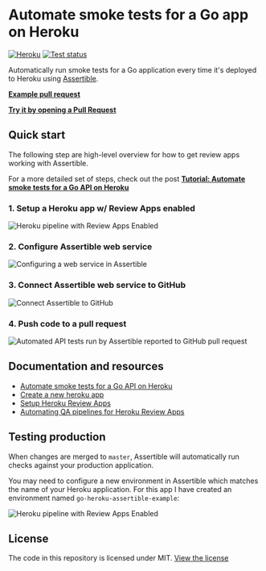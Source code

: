 # Automate smoke tests for a Go app on Heroku 

[![Heroku](https://heroku-badge.herokuapp.com/?app=go-heroku-assertible-example)](https://go-heroku-assertible-example.herokuapp.com/) [![Test status](https://assertible.com/apis/1ffc0c9d-d1e7-47c2-b4d1-62bae28791fb/status?api_token=4f7732214e77f3bcde)](https://assertible.com/dashboard#/services/1ffc0c9d-d1e7-47c2-b4d1-62bae28791fb/results)

Automatically run smoke tests for a Go application every time it's
deployed to Heroku using [Assertible](https://assertible.com).

[**Example pull request**](https://github.com/assertible/go-heroku-example/pull/5)

[**Try it by opening a Pull Request**](https://github.com/assertible/go-heroku-example/compare)


## Quick start

The following step are high-level overview for how to get review apps
working with Assertible.

For a more detailed set of steps, check out the
post
[**Tutorial: Automate smoke tests for a Go API on Heroku**](https://assertible.com/blog/automate-smoke-tests-for-a-go-api-on-heroku)


### 1. Setup a Heroku app w/ Review Apps enabled

<img
  src="https://s3-us-west-2.amazonaws.com/assertible/blog/go-heroku-dash-pipeline.png"
  alt="Heroku pipeline with Review Apps Enabled" />

### 2. Configure Assertible web service

<img
  src="https://s3-us-west-2.amazonaws.com/assertible/blog/assertible-new-service-go-heroku-example.png"
  alt="Configuring a web service in Assertible" />

### 3. Connect Assertible web service to GitHub

<img
  src="https://s3-us-west-2.amazonaws.com/assertible/blog/go-heroku-example-assertible-deployments-configuration.png"
  alt="Connect Assertible to GitHub" />

### 4. Push code to a pull request

<img
  src="https://s3-us-west-2.amazonaws.com/assertible/blog/go-heroku-assertible-successful-deployment.png"
  alt="Automated API tests run by Assertible reported to GitHub pull request" />


## Documentation and resources

- [Automate smoke tests for a Go API on Heroku](https://assertible.com/blog/automate-smoke-tests-for-a-go-api-on-heroku)
- [Create a new heroku app](https://medium.com/@freeformz/hello-world-with-go-heroku-38295332f07b)
- [Setup Heroku Review Apps](https://devcenter.heroku.com/articles/github-integration-review-apps)
- [Automating QA pipelines for Heroku Review Apps](https://assertible.com/blog/automating-qa-pipelines-for-heroku-review-apps)


## Testing production

When changes are merged to `master`, Assertible will automatically run
checks against your production application.

You may need to configure a new environment in Assertible which
matches the name of your Heroku application. For this app I have
created an environment named `go-heroku-assertible-example`:

<img
  src="https://s3-us-west-2.amazonaws.com/assertible/blog/assertible-go-heroku-assertible-example-environment.png"
  alt="Heroku pipeline with Review Apps Enabled" />


## License

The code in this repository is licensed under
MIT. [View the license](https://github.com/assertible/deployments/blob/master/LICENSE)
